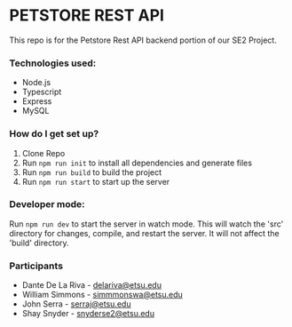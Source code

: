 # PETSTORE REST API

This repo is for the Petstore Rest API backend portion of our SE2 Project.

### Technologies used:

- Node.js
- Typescript
- Express
- MySQL

### How do I get set up?

1. Clone Repo
2. Run `npm run init` to install all dependencies and generate files
3. Run `npm run build` to build the project
3. Run `npm run start` to start up the server

### Developer mode:

Run `npm run dev` to start the server in watch mode. This will watch the 'src' directory for changes, compile, and restart the server. It will not affect the 'build' directory.

### Participants

- Dante De La Riva - delariva@etsu.edu
- William Simmons - simmmonswa@etsu.edu
- John Serra - serraj@etsu.edu
- Shay Snyder - snyderse2@etsu.edu
